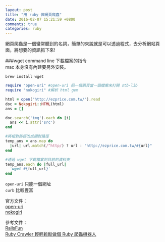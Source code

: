 ```yaml
---
layout: post
title: "用 ruby 做網頁爬蟲"
date: 2016-02-07 15:21:59 +0800
comments: true
categories: ruby
---
```


網頁爬蟲是一個蠻常聽到的名詞，簡單的來說就是可以透過程式，去分析網站頁面，將想要的資訊抓下來!

<!-- more -->

###wget
command line 下載檔案的指令  
mac 本身沒有內建要另外安裝。

```
brew install wget
```

```ruby
require "open-uri" #open-uri 把一個網頁當一個檔案來打開 stb-lib
require "nokogiri" #解析 html gem

html = open("http://ezprice.com.tw/").read
doc = Nokogiri::HTML(html)
ans = []

doc.search('img').each do |i|
  ans << i.attr('src')
end

#將相對路徑改成絕對路徑
temp_ans = ans.map do 
  |url| url.match(/^http/) ? url : "http://ezprice.com.tw/#{url}"
end

#透過 wget 下載檔案到目前的資料夾
temp_ans.each do |full_url|
  `wget #{full_url}`
end
```


`open-uri` 只能一個網址  
`curb` 比較豐富


官方文件：  
[open-uri](http://ruby-doc.org/stdlib-2.3.0/libdoc/open-uri/rdoc/index.html)  
[nokogiri](http://www.nokogiri.org/)

參考文件：  
[RailsFun](https://www.youtube.com/watch?v=6XUnYRB0Zpo&list=PLJ6M-k9dQEQ3VsyOZQwjZ5GdjaLJH3eB_)  
[Ruby Crawler 輕輕鬆鬆做個 Ruby 爬蟲機器人](http://tonytonyjan.net/slides/2014-07-03-simple-crawler/)